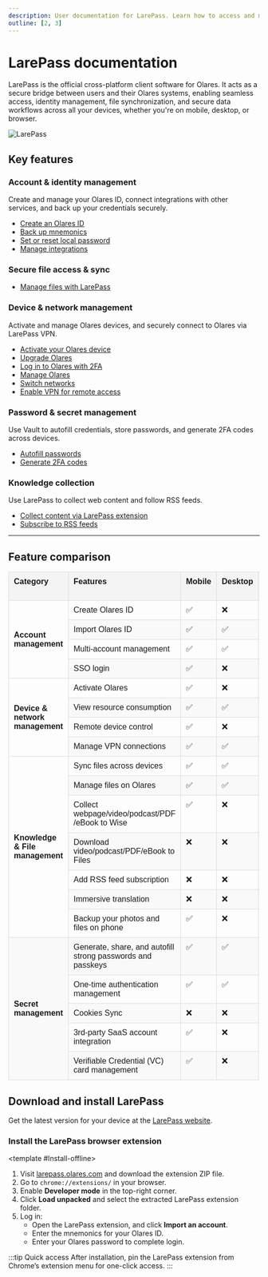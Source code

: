 ```yaml
---
description: User documentation for LarePass. Learn how to access and manage Olares through the LarePass client, including account management, file synchronization, device management, system upgrade, password management, and content collection.
outline: [2, 3]
---
```


# LarePass documentation

LarePass is the official cross-platform client software for Olares. It acts as a secure bridge between users and their Olares systems, enabling seamless access, identity management, file synchronization, and secure data workflows across all your devices, whether you're on mobile, desktop, or browser.

![LarePass](/images/manual/larepass/larepass.png)


## Key features

### Account & identity management
Create and manage your Olares ID, connect integrations with other services, and back up your credentials securely.
- [Create an Olares ID](create-account.md)
- [Back up mnemonics](back-up-mnemonics.md)
- [Set or reset local password](back-up-mnemonics.md#set-up-local-password)
- [Manage integrations](integrations.md)

### Secure file access & sync
- [Manage files with LarePass](manage-files.md)

### Device & network management
Activate and manage Olares devices, and securely connect to Olares via LarePass VPN.
- [Activate your Olares device](activate-olares.md)
- [Upgrade Olares](manage-olares.md#upgrade-olares)
- [Log in to Olares with 2FA](activate-olares.md#two-factor-verification-with-larepass)
- [Manage Olares](manage-olares.md)
- [Switch networks](manage-olares.md#switch-from-wired-to-wireless-network)
- [Enable VPN for remote access](private-network.md)

### Password & secret management
Use Vault to autofill credentials, store passwords, and generate 2FA codes across devices.
- [Autofill passwords](/manual/larepass/autofill.md)
- [Generate 2FA codes](/manual/larepass/two-factor-verification.md)

### Knowledge collection
Use LarePass to collect web content and follow RSS feeds.
- [Collect content via LarePass extension](manage-knowledge.md#collect-content-via-the-larepass-extension)
- [Subscribe to RSS feeds](manage-knowledge.md#subscribe-to-rss-feeds)

---

## Feature comparison

<table style="border-collapse: collapse; width: 100%; font-family: Arial, sans-serif;">
  <thead>
    <tr>
      <th style="border: 1px solid #ddd; padding: 10px; text-align: left; vertical-align: top; background-color: #f4f4f4;">Category</th>
      <th style="border: 1px solid #ddd; padding: 10px; text-align: left; vertical-align: top; background-color: #f4f4f4;">Features</th>
      <th style="border: 1px solid #ddd; padding: 10px; text-align: left; vertical-align: top; background-color: #f4f4f4;">Mobile</th>
      <th style="border: 1px solid #ddd; padding: 10px; text-align: left; vertical-align: top; background-color: #f4f4f4;">Desktop</th>
      <th style="border: 1px solid #ddd; padding: 10px; text-align: left; vertical-align: top; background-color: #f4f4f4;">Chrome Extension</th>
    </tr>
  </thead>
  <tbody>
    <tr>
      <td rowspan="4" style="border: 1px solid #ddd; padding: 10px; text-align: left; vertical-align: middle; font-weight: bold;">Account management</td>
      <td style="border: 1px solid #ddd; padding: 10px; text-align: left; vertical-align: top;">Create Olares ID</td>
      <td style="border: 1px solid #ddd; padding: 10px; text-align: left; vertical-align: top;">✅</td>
      <td style="border: 1px solid #ddd; padding: 10px; text-align: left; vertical-align: top;">❌</td>
      <td style="border: 1px solid #ddd; padding: 10px; text-align: left; vertical-align: top;">❌</td>
    </tr>
    <tr style="background-color: #f9f9f9;">
      <td style="border: 1px solid #ddd; padding: 10px; text-align: left; vertical-align: top;">Import Olares ID</td>
      <td style="border: 1px solid #ddd; padding: 10px; text-align: left; vertical-align: top;">✅</td>
      <td style="border: 1px solid #ddd; padding: 10px; text-align: left; vertical-align: top;">✅</td>
      <td style="border: 1px solid #ddd; padding: 10px; text-align: left; vertical-align: top;">✅</td>
    </tr>
    <tr>
      <td style="border: 1px solid #ddd; padding: 10px; text-align: left; vertical-align: top;">Multi-account management</td>
      <td style="border: 1px solid #ddd; padding: 10px; text-align: left; vertical-align: top;">✅</td>
      <td style="border: 1px solid #ddd; padding: 10px; text-align: left; vertical-align: top;">✅</td>
      <td style="border: 1px solid #ddd; padding: 10px; text-align: left; vertical-align: top;">✅</td>
    </tr>
    <tr style="background-color: #f9f9f9;">
      <td style="border: 1px solid #ddd; padding: 10px; text-align: left; vertical-align: top;">SSO login</td>
      <td style="border: 1px solid #ddd; padding: 10px; text-align: left; vertical-align: top;">✅</td>
      <td style="border: 1px solid #ddd; padding: 10px; text-align: left; vertical-align: top;">❌</td>
      <td style="border: 1px solid #ddd; padding: 10px; text-align: left; vertical-align: top;">❌</td>
    </tr>
    <tr>
      <td rowspan="4" style="border: 1px solid #ddd; padding: 10px; text-align: left; vertical-align: middle; font-weight: bold;">Device & network management</td>
      <td style="border: 1px solid #ddd; padding: 10px; text-align: left; vertical-align: top;">Activate Olares</td>
      <td style="border: 1px solid #ddd; padding: 10px; text-align: left; vertical-align: top;">✅</td>
      <td style="border: 1px solid #ddd; padding: 10px; text-align: left; vertical-align: top;">❌</td>
      <td style="border: 1px solid #ddd; padding: 10px; text-align: left; vertical-align: top;">❌</td>
    </tr>
    <tr style="background-color: #f9f9f9;">
      <td style="border: 1px solid #ddd; padding: 10px; text-align: left; vertical-align: top;">View resource consumption</td>
      <td style="border: 1px solid #ddd; padding: 10px; text-align: left; vertical-align: top;">✅</td>
      <td style="border: 1px solid #ddd; padding: 10px; text-align: left; vertical-align: top;">✅</td>
      <td style="border: 1px solid #ddd; padding: 10px; text-align: left; vertical-align: top;">✅</td>
    </tr>
    <tr>
      <td style="border: 1px solid #ddd; padding: 10px; text-align: left; vertical-align: top;">Remote device control</td>
      <td style="border: 1px solid #ddd; padding: 10px; text-align: left; vertical-align: top;">✅</td>
      <td style="border: 1px solid #ddd; padding: 10px; text-align: left; vertical-align: top;">❌</td>
      <td style="border: 1px solid #ddd; padding: 10px; text-align: left; vertical-align: top;">❌</td>
    </tr>
    <tr style="background-color: #f9f9f9;">
      <td style="border: 1px solid #ddd; padding: 10px; text-align: left; vertical-align: top;">Manage VPN connections</td>
      <td style="border: 1px solid #ddd; padding: 10px; text-align: left; vertical-align: top;">✅</td>
      <td style="border: 1px solid #ddd; padding: 10px; text-align: left; vertical-align: top;">✅</td>
      <td style="border: 1px solid #ddd; padding: 10px; text-align: left; vertical-align: top;">❌</td>
    </tr>
    <tr>
      <td rowspan="7" style="border: 1px solid #ddd; padding: 10px; text-align: left; vertical-align: middle; font-weight: bold;">Knowledge & File management</td>
      <td style="border: 1px solid #ddd; padding: 10px; text-align: left; vertical-align: top;">Sync files across devices</td>
      <td style="border: 1px solid #ddd; padding: 10px; text-align: left; vertical-align: top;">✅</td>
      <td style="border: 1px solid #ddd; padding: 10px; text-align: left; vertical-align: top;">✅</td>
      <td style="border: 1px solid #ddd; padding: 10px; text-align: left; vertical-align: top;">❌</td>
    </tr>
    <tr style="background-color: #f9f9f9;">
      <td style="border: 1px solid #ddd; padding: 10px; text-align: left; vertical-align: top;">Manage files on Olares</td>
      <td style="border: 1px solid #ddd; padding: 10px; text-align: left; vertical-align: top;">✅</td>
      <td style="border: 1px solid #ddd; padding: 10px; text-align: left; vertical-align: top;">✅</td>
      <td style="border: 1px solid #ddd; padding: 10px; text-align: left; vertical-align: top;">❌</td>
    </tr>
    <tr>
      <td style="border: 1px solid #ddd; padding: 10px; text-align: left; vertical-align: top;">Collect webpage/video/podcast/PDF /eBook to Wise</td>
      <td style="border: 1px solid #ddd; padding: 10px; text-align: left; vertical-align: top;">✅</td>
      <td style="border: 1px solid #ddd; padding: 10px; text-align: left; vertical-align: top;">❌</td>
      <td style="border: 1px solid #ddd; padding: 10px; text-align: left; vertical-align: top;">✅</td>
    </tr>
    <tr style="background-color: #f9f9f9;">
      <td style="border: 1px solid #ddd; padding: 10px; text-align: left; vertical-align: top;">Download video/podcast/PDF/eBook to Files</td>
      <td style="border: 1px solid #ddd; padding: 10px; text-align: left; vertical-align: top;">❌</td>
      <td style="border: 1px solid #ddd; padding: 10px; text-align: left; vertical-align: top;">❌</td>
      <td style="border: 1px solid #ddd; padding: 10px; text-align: left; vertical-align: top;">✅</td>
    </tr>
    <tr>
      <td style="border: 1px solid #ddd; padding: 10px; text-align: left; vertical-align: top;">Add RSS feed subscription</td>
      <td style="border: 1px solid #ddd; padding: 10px; text-align: left; vertical-align: top;">❌</td>
      <td style="border: 1px solid #ddd; padding: 10px; text-align: left; vertical-align: top;">❌</td>
      <td style="border: 1px solid #ddd; padding: 10px; text-align: left; vertical-align: top;">✅</td>
    </tr>
    <tr style="background-color: #f9f9f9;">
      <td style="border: 1px solid #ddd; padding: 10px; text-align: left; vertical-align: top;">Immersive translation</td>
      <td style="border: 1px solid #ddd; padding: 10px; text-align: left; vertical-align: top;">❌</td>
      <td style="border: 1px solid #ddd; padding: 10px; text-align: left; vertical-align: top;">❌</td>
      <td style="border: 1px solid #ddd; padding: 10px; text-align: left; vertical-align: top;">✅</td>
    </tr>
    <tr>
      <td style="border: 1px solid #ddd; padding: 10px; text-align: left; vertical-align: top;">Backup your photos and files on phone</td>
      <td style="border: 1px solid #ddd; padding: 10px; text-align: left; vertical-align: top;">✅</td>
      <td style="border: 1px solid #ddd; padding: 10px; text-align: left; vertical-align: top;">❌</td>
      <td style="border: 1px solid #ddd; padding: 10px; text-align: left; vertical-align: top;">❌</td>
    </tr>
    <tr style="background-color: #f9f9f9;">
      <td rowspan="5" style="border: 1px solid #ddd; padding: 10px; text-align: left; vertical-align: middle; font-weight: bold;">Secret management</td>
      <td style="border: 1px solid #ddd; padding: 10px; text-align: left; vertical-align: top;">Generate, share, and autofill <br> strong passwords and passkeys</td>
      <td style="border: 1px solid #ddd; padding: 10px; text-align: left; vertical-align: top;">✅</td>
      <td style="border: 1px solid #ddd; padding: 10px; text-align: left; vertical-align: top;">✅</td>
      <td style="border: 1px solid #ddd; padding: 10px; text-align: left; vertical-align: top;">✅</td>
    </tr>
    <tr>
      <td style="border: 1px solid #ddd; padding: 10px; text-align: left; vertical-align: top;">One-time authentication management</td>
      <td style="border: 1px solid #ddd; padding: 10px; text-align: left; vertical-align: top;">✅</td>
      <td style="border: 1px solid #ddd; padding: 10px; text-align: left; vertical-align: top;">✅</td>
      <td style="border: 1px solid #ddd; padding: 10px; text-align: left; vertical-align: top;">✅</td>
    </tr>
    <tr style="background-color: #f9f9f9;">
      <td style="border: 1px solid #ddd; padding: 10px; text-align: left; vertical-align: top;">Cookies Sync</td>
      <td style="border: 1px solid #ddd; padding: 10px; text-align: left; vertical-align: top;">❌</td>
      <td style="border: 1px solid #ddd; padding: 10px; text-align: left; vertical-align: top;">❌</td>
      <td style="border: 1px solid #ddd; padding: 10px; text-align: left; vertical-align: top;">✅</td>
    </tr>
    <tr>
      <td style="border: 1px solid #ddd; padding: 10px; text-align: left; vertical-align: top;">3rd-party SaaS account integration</td>
      <td style="border: 1px solid #ddd; padding: 10px; text-align: left; vertical-align: top;">✅</td>
      <td style="border: 1px solid #ddd; padding: 10px; text-align: left; vertical-align: top;">❌</td>
      <td style="border: 1px solid #ddd; padding: 10px; text-align: left; vertical-align: top;">❌</td>
    </tr>
    <tr style="background-color: #f9f9f9;">
      <td style="border: 1px solid #ddd; padding: 10px; text-align: left; vertical-align: top;">Verifiable Credential (VC) card management</td>
      <td style="border: 1px solid #ddd; padding: 10px; text-align: left; vertical-align: top;">✅</td>
      <td style="border: 1px solid #ddd; padding: 10px; text-align: left; vertical-align: top;">❌</td>
      <td style="border: 1px solid #ddd; padding: 10px; text-align: left; vertical-align: top;">❌</td>
    </tr>
  </tbody>
</table>


## Download and install LarePass

Get the latest version for your device at the [LarePass website](https://larepass.olares.com).

### Install the LarePass browser extension

<tabs>
<template #Install-from-Chrome-Web-Store>

1. Search for **LarePass** in the [Chrome Web Store](https://chrome.google.com/webstore).
2. Open the details page and click **Add to Chrome**.
3. Log into the LarePass extension by importing your Olares ID:
   - Open the LarePass extension, and click **Import an account**.
   - Enter the mnemonics for your Olares ID.
   - Enter your Olares password to complete login.

</template>

<template #Install-offline>

1. Visit [larepass.olares.com](https://larepass.olares.com) and download the extension ZIP file.
2. Go to `chrome://extensions/` in your browser.
3. Enable **Developer mode** in the top-right corner.
4. Click **Load unpacked** and select the extracted LarePass extension folder.
5. Log in:
   - Open the LarePass extension, and click **Import an account**.
   - Enter the mnemonics for your Olares ID.
   - Enter your Olares password to complete login.
</template>
</tabs>

  :::tip Quick access
  After installation, pin the LarePass extension from Chrome’s extension menu for one-click access.
  :::
